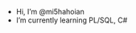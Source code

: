 - Hi, I’m @mi5hahoian
- I’m currently learning PL/SQL, C#

<!---
mi5hahoian/mi5hahoian is a ✨ special ✨ repository because its `README.md` (this file) appears on your GitHub profile.
You can click the Preview link to take a look at your changes.
--->
